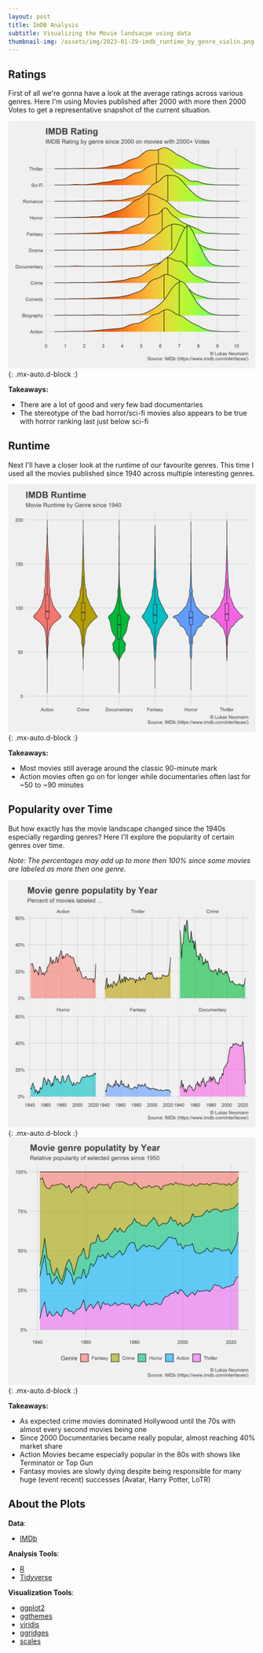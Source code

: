 ```yaml
---
layout: post
title: ImDB Analysis
subtitle: Visualizing the Movie landsacpe using data
thumbnail-img: /assets/img/2023-01-29-imdb_runtime_by_genre_violin.png
---
```


## Ratings
First of all we're gonna have a look at the average ratings across various genres. Here I'm using Movies published after 2000 with more then 2000 Votes to get a representative snapshot of the current situation.

![Result:](/assets/img/2023-01-29-imdb_ratings_ridge.png){: .mx-auto.d-block :}

**Takeaways:**
- There are a lot of good and very few bad documentaries
- The stereotype of the bad horror/sci-fi movies also appears to be true with horror ranking last just below sci-fi

## Runtime
Next I'll have a closer look at the runtime of our favourite genres. This time I used all the movies published since 1940 across multiple interesting genres. 

![Result:](/assets/img/2023-01-29-imdb_runtime_by_genre_violin.png){: .mx-auto.d-block :}

**Takeaways:**
- Most movies still average around the classic 90-minute mark
- Action movies often go on for longer while documentaries often last for ~50 to ~90 minutes

## Popularity over Time
But how exactly has the movie landscape changed since the 1940s especially regarding genres? Here I'll explore the popularity of certain genres over time.

*Note: The percentages may add up to more then 100% since some movies are labeled as more then one genre.*

![Result:](/assets/img/2023-01-29-imdb_year_genre_multiple_fixed.png){: .mx-auto.d-block :}
![Result:](/assets/img/2023-01-29_imdb_year_pop.png){: .mx-auto.d-block :}

**Takeaways:**
- As expected crime movies dominated Hollywood until the 70s with almost every second movies being one
- Since 2000 Documentaries became really popular, almost reaching 40% market share
- Action Movies became especially popular in the 80s with shows like Terminator or Top Gun
- Fantasy movies are slowly dying despite being responsible for many huge (event recent) successes (Avatar, Harry Potter, LoTR)

## About the Plots

**Data**:

- [IMDb](https://www.imdb.com/interfaces/)

**Analysis Tools**:

- [R](https://www.r-project.org/)
- [Tidyverse](https://www.tidyverse.org/)

**Visualization Tools**:

- [ggplot2](https://ggplot2.tidyverse.org/)
- [ggthemes](https://yutannihilation.github.io/allYourFigureAreBelongToUs/ggthemes/)
- [viridis](https://cran.r-project.org/web/packages/viridis/vignettes/intro-to-viridis.html)
- [ggridges](https://cran.r-project.org/web/packages/ggridges/vignettes/introduction.html)
- [scales](https://scales.r-lib.org/)

